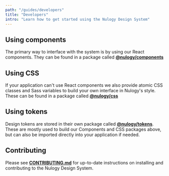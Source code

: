 ```yaml
---
path: "/guides/developers"
title: "Developers"
intro: "Learn how to get started using the Nulogy Design System"
---
```


## Using components
The primary way to interface with the system is by using our React components. They can be found in a package called **[@nulogy/components](https://github.com/nulogy/design-system/tree/master/components)**

## Using CSS 
If your application can't use React components we also provide atomic CSS classes and Sass variables to build your own interface in Nulogy's style. These can be found in a package called **[@nulogy/css](https://github.com/nulogy/design-system/tree/master/css)**

## Using tokens
Design tokens are stored in their own package called **[@nulogy/tokens](https://github.com/nulogy/design-system/tree/master/tokens)**. These are mostly used to build our Components and CSS packages above, but can also be imported directly into your application if needed. 

## Contributing 
Please see **[CONTRIBUTING.md](https://github.com/nulogy/design-system/blob/master/CONTRIBUTING.md)** for up-to-date instructions on installing and contributing to the Nulogy Design System.
